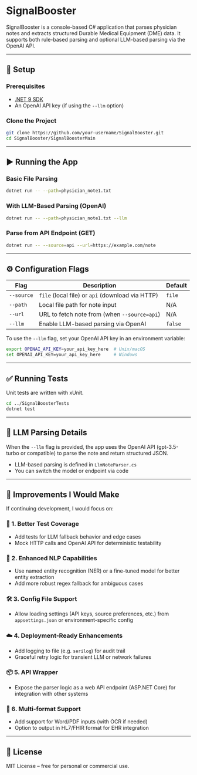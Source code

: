 # SignalBooster

SignalBooster is a console-based C# application that parses physician notes and extracts structured Durable Medical Equipment (DME) data. It supports both rule-based parsing and optional LLM-based parsing via the OpenAI API.

---

## 🔧 Setup

### Prerequisites
- [.NET 9 SDK](https://dotnet.microsoft.com/download/dotnet/9.0)
- An OpenAI API key (if using the `--llm` option)

### Clone the Project
```bash
git clone https://github.com/your-username/SignalBooster.git
cd SignalBooster/SignalBoosterMain
```

---

## ▶️ Running the App

### Basic File Parsing
```bash
dotnet run -- --path=physician_note1.txt
```

### With LLM-Based Parsing (OpenAI)
```bash
dotnet run -- --path=physician_note1.txt --llm
```

### Parse from API Endpoint (GET)
```bash
dotnet run -- --source=api --url=https://example.com/note
```

---

## ⚙️ Configuration Flags

| Flag        | Description                                           | Default     |
|-------------|-------------------------------------------------------|-------------|
| `--source`  | `file` (local file) or `api` (download via HTTP)      | `file`      |
| `--path`    | Local file path for note input                        | N/A         |
| `--url`     | URL to fetch note from (when `--source=api`)         | N/A         |
| `--llm`     | Enable LLM-based parsing via OpenAI                   | `false`     |

To use the `--llm` flag, set your OpenAI API key in an environment variable:
```bash
export OPENAI_API_KEY=your_api_key_here  # Unix/macOS
set OPENAI_API_KEY=your_api_key_here     # Windows
```

---

## ✅ Running Tests

Unit tests are written with xUnit.

```bash
cd ../SignalBoosterTests
dotnet test
```

---

## 🤖 LLM Parsing Details

When the `--llm` flag is provided, the app uses the OpenAI API (gpt-3.5-turbo or compatible) to parse the note and return structured JSON.

- LLM-based parsing is defined in `LlmNoteParser.cs`
- You can switch the model or endpoint via code

---

## 🚀 Improvements I Would Make

If continuing development, I would focus on:

### 🧪 1. Better Test Coverage
- Add tests for LLM fallback behavior and edge cases
- Mock HTTP calls and OpenAI API for deterministic testability

### 🧠 2. Enhanced NLP Capabilities
- Use named entity recognition (NER) or a fine-tuned model for better entity extraction
- Add more robust regex fallback for ambiguous cases

### 🛠 3. Config File Support
- Allow loading settings (API keys, source preferences, etc.) from `appsettings.json` or environment-specific config

### ☁️ 4. Deployment-Ready Enhancements
- Add logging to file (e.g. `serilog`) for audit trail
- Graceful retry logic for transient LLM or network failures

### 📦 5. API Wrapper
- Expose the parser logic as a web API endpoint (ASP.NET Core) for integration with other systems

### 🧩 6. Multi-format Support
- Add support for Word/PDF inputs (with OCR if needed)
- Option to output in HL7/FHIR format for EHR integration

---

## 📄 License

MIT License – free for personal or commercial use.
